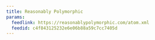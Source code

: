 ```yaml
---
title: Reasonably Polymorphic
params:
  feedlink: https://reasonablypolymorphic.com/atom.xml
  feedid: c4f843125232e6e06b88a59c7cc7405d
---
```

